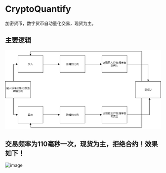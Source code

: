 # CryptoQuantify
加密货币，数字货币自动量化交易，现货为主。

## 主要逻辑

![image](https://raw.githubusercontent.com/hoge-jafer/CryptoQuantify/master/w.png)

## 交易频率为110毫秒一次，现货为主，拒绝合约！效果如下！

![image](https://raw.githubusercontent.com/hoge-jafer/CryptoQuantify/master/20220725.gif)

